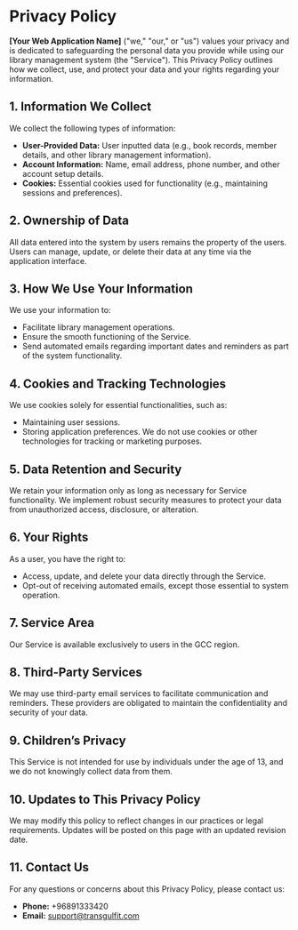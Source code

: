 # Privacy Policy

**[Your Web Application Name]** ("we," "our," or "us") values your privacy and is dedicated to safeguarding the personal data you provide while using our library management system (the "Service"). This Privacy Policy outlines how we collect, use, and protect your data and your rights regarding your information.

## 1. Information We Collect
We collect the following types of information:
- **User-Provided Data:** User inputted data (e.g., book records, member details, and other library management information).
- **Account Information:** Name, email address, phone number, and other account setup details.
- **Cookies:** Essential cookies used for functionality (e.g., maintaining sessions and preferences).

## 2. Ownership of Data
All data entered into the system by users remains the property of the users. Users can manage, update, or delete their data at any time via the application interface.

## 3. How We Use Your Information
We use your information to:
- Facilitate library management operations.
- Ensure the smooth functioning of the Service.
- Send automated emails regarding important dates and reminders as part of the system functionality.

## 4. Cookies and Tracking Technologies
We use cookies solely for essential functionalities, such as:
- Maintaining user sessions.
- Storing application preferences.
We do not use cookies or other technologies for tracking or marketing purposes.

## 5. Data Retention and Security
We retain your information only as long as necessary for Service functionality. We implement robust security measures to protect your data from unauthorized access, disclosure, or alteration.

## 6. Your Rights
As a user, you have the right to:
- Access, update, and delete your data directly through the Service.
- Opt-out of receiving automated emails, except those essential to system operation.

## 7. Service Area
Our Service is available exclusively to users in the GCC region.

## 8. Third-Party Services
We may use third-party email services to facilitate communication and reminders. These providers are obligated to maintain the confidentiality and security of your data.

## 9. Children’s Privacy
This Service is not intended for use by individuals under the age of 13, and we do not knowingly collect data from them.

## 10. Updates to This Privacy Policy
We may modify this policy to reflect changes in our practices or legal requirements. Updates will be posted on this page with an updated revision date.

## 11. Contact Us
For any questions or concerns about this Privacy Policy, please contact us:
- **Phone:** +96891333420
- **Email:** support@transgulfit.com
